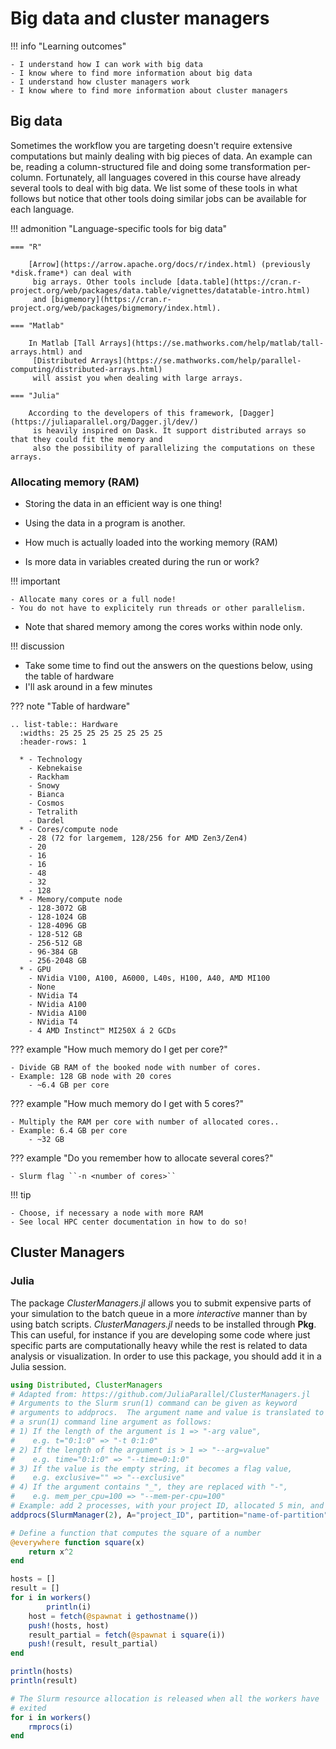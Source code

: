 # Big data and cluster managers

!!! info "Learning outcomes"

    - I understand how I can work with big data
    - I know where to find more information about big data
    - I understand how cluster managers work
    - I know where to find more information about cluster managers

## Big data

Sometimes the workflow you are targeting doesn't require extensive computations but mainly dealing with
big pieces of data. An example can be, reading a column-structured file and doing some transformation per-column.
Fortunately, all languages covered in this course have already several tools to deal with big data.
We list some of these tools in what follows but notice that other tools doing similar jobs can be
available for each language.

!!! admonition "Language-specific tools for big data"

    === "R"

        [Arrow](https://arrow.apache.org/docs/r/index.html) (previously *disk.frame*) can deal with
         big arrays. Other tools include [data.table](https://cran.r-project.org/web/packages/data.table/vignettes/datatable-intro.html)
         and [bigmemory](https://cran.r-project.org/web/packages/bigmemory/index.html).

    === "Matlab"

        In Matlab [Tall Arrays](https://se.mathworks.com/help/matlab/tall-arrays.html) and
         [Distributed Arrays](https://se.mathworks.com/help/parallel-computing/distributed-arrays.html)
         will assist you when dealing with large arrays.

    === "Julia"

        According to the developers of this framework, [Dagger](https://juliaparallel.org/Dagger.jl/dev/)
         is heavily inspired on Dask. It support distributed arrays so that they could fit the memory and
         also the possibility of parallelizing the computations on these arrays.

### Allocating memory (RAM)

- Storing the data in an efficient way is one thing!

- Using the data in a program is another. 
- How much is actually loaded into the working memory (RAM)
- Is more data in variables created during the run or work?

!!! important

    - Allocate many cores or a full node!
    - You do not have to explicitely run threads or other parallelism.

- Note that shared memory among the cores works within node only.

!!! discussion

   - Take some time to find out the answers on the questions below, using the table of hardware
   - I'll ask around in a few minutes

??? note "Table of hardware"

   
    .. list-table:: Hardware
      :widths: 25 25 25 25 25 25 25 25
      :header-rows: 1

      * - Technology
        - Kebnekaise
        - Rackham
        - Snowy
        - Bianca
        - Cosmos  
        - Tetralith   
        - Dardel
      * - Cores/compute node
        - 28 (72 for largemem, 128/256 for AMD Zen3/Zen4)
        - 20
        - 16
        - 16
        - 48  
        - 32  
        - 128
      * - Memory/compute node
        - 128-3072 GB 
        - 128-1024 GB
        - 128-4096 GB
        - 128-512 GB
        - 256-512 GB  
        - 96-384 GB   
        - 256-2048 GB
      * - GPU
        - NVidia V100, A100, A6000, L40s, H100, A40, AMD MI100 
        - None
        - NVidia T4 
        - NVidia A100
        - NVidia A100 
        - NVidia T4   
        - 4 AMD Instinct™ MI250X á 2 GCDs

??? example "How much memory do I get per core?"

    - Divide GB RAM of the booked node with number of cores.
    - Example: 128 GB node with 20 cores
        - ~6.4 GB per core

??? example "How much memory do I get with 5 cores?"

    - Multiply the RAM per core with number of allocated cores..
    - Example: 6.4 GB per core 
        - ~32 GB 

??? example "Do you remember how to allocate several cores?"

    - Slurm flag ``-n <number of cores>``

!!! tip

    - Choose, if necessary a node with more RAM
    - See local HPC center documentation in how to do so!

## Cluster Managers

### Julia

The package *ClusterManagers.jl* allows you to submit expensive parts of your simulation
to the batch queue in a more *interactive* manner than by using batch scripts. *ClusterManagers.jl*
needs to be installed through **Pkg**. This can useful, for instance if you are developing some
code where just specific parts are computationally heavy while the rest is related to data analysis
or visualization. In order to use this package, you should add it in a Julia session.

```julia
using Distributed, ClusterManagers
# Adapted from: https://github.com/JuliaParallel/ClusterManagers.jl
# Arguments to the Slurm srun(1) command can be given as keyword
# arguments to addprocs.  The argument name and value is translated to
# a srun(1) command line argument as follows:
# 1) If the length of the argument is 1 => "-arg value",
#    e.g. t="0:1:0" => "-t 0:1:0"
# 2) If the length of the argument is > 1 => "--arg=value"
#    e.g. time="0:1:0" => "--time=0:1:0"
# 3) If the value is the empty string, it becomes a flag value,
#    e.g. exclusive="" => "--exclusive"
# 4) If the argument contains "_", they are replaced with "-",
#    e.g. mem_per_cpu=100 => "--mem-per-cpu=100"
# Example: add 2 processes, with your project ID, allocated 5 min, and 2 cores
addprocs(SlurmManager(2), A="project_ID", partition="name-of-partition", t="00:05:00", c="2")

# Define a function that computes the square of a number
@everywhere function square(x)
    return x^2
end

hosts = []
result = []
for i in workers()
        println(i)
    host = fetch(@spawnat i gethostname())
    push!(hosts, host)
    result_partial = fetch(@spawnat i square(i))
    push!(result, result_partial)
end

println(hosts)
println(result)

# The Slurm resource allocation is released when all the workers have
# exited
for i in workers()
    rmprocs(i)
end
```

